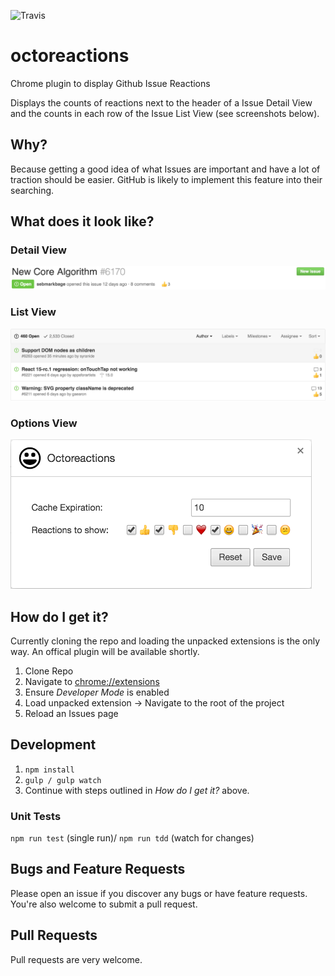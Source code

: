 ![Travis](https://travis-ci.org/easyCZ/octoreactions.svg)

# octoreactions
Chrome plugin to display Github Issue Reactions

Displays the counts of reactions next to the header of a Issue Detail View and the counts in each row of the Issue List View (see screenshots below).

## Why?
Because getting a good idea of what Issues are important and have a lot of traction should be easier. GitHub is likely to implement this feature into their searching.

## What does it look like?

### Detail View
![Issue Detail View](./screenshots/detail.png)

### List View
![Issue Detail View](./screenshots/list.png)

### Options View
![Options View](./screenshots/options.png)

## How do I get it?
Currently cloning the repo and loading the unpacked extensions is the only way. An offical plugin will be available shortly.

1. Clone Repo
2. Navigate to [chrome://extensions](chrome://extensions)
3. Ensure *Developer Mode* is enabled
4. Load unpacked extension -> Navigate to the root of the project
5. Reload an Issues page

## Development
1. `npm install`
2. `gulp / gulp watch`
3. Continue with steps outlined in *How do I get it?* above.

### Unit Tests
`npm run test` (single run)/ `npm run tdd` (watch for changes)

## Bugs and Feature Requests
Please open an issue if you discover any bugs or have feature requests. You're also welcome to submit a pull request.

## Pull Requests
Pull requests are very welcome.